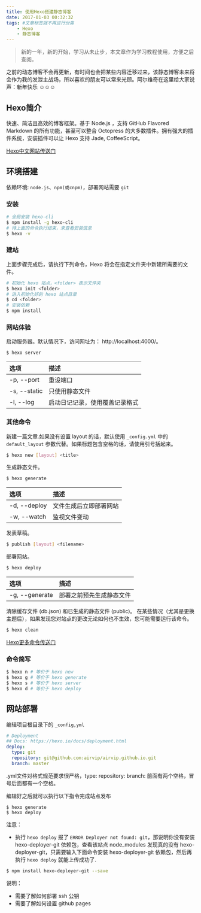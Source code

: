 ```yaml
---
title: 使用Hexo搭建静态博客
date: 2017-01-03 00:32:32
tags: #文章标签就不再进行分类
    - Hexo
    - 静态博客
---
```

> 新的一年，新的开始，学习从未止步，本文章作为学习教程使用，方便之后查阅。

之前的动态博客不会再更新，有时间也会把某些内容迁移过来，该静态博客未来将会作为我的发泄主战场，所以喜欢的朋友可以常来光顾。阿尔维奇在这里给大家说声：新年快乐 ☺☺☺
<!-- more -->

## Hexo简介

快速、简洁且高效的博客框架。基于 Node.js ，支持 GitHub Flavored Markdown 的所有功能，甚至可以整合 Octopress 的大多数插件。拥有强大的插件系统，安装插件可以让 Hexo 支持 Jade, CoffeeScript。


[Hexo中文网站传送门](https://hexo.io/zh-cn/)

## 环境搭建

依赖环境: `node.js`、`npm(或cnpm)`，部署网站需要 `git`

### 安装

``` bash
# 全局安装 hexo-cli
$ npm install -g hexo-cli
# 待上面的命令执行结束，来查看安装信息
$ hexo -v 
```

### 建站

上面步骤完成后，请执行下列命令，Hexo 将会在指定文件夹中新建所需要的文件。

``` bash
# 初始化 hexo 站点，<folder> 表示文件夹
$ hexo init <folder>
# 进入初始化好的 hexo 站点目录
$ cd <folder>
# 安装依赖
$ npm install
```

### 网站体验

启动服务器。默认情况下，访问网址为： http://localhost:4000/。

``` bash
$ hexo server		
```



| 选项 | 描述 |
|:-----|:-----|
| -p, --port | 重设端口 |
| -s, --static | 只使用静态文件 |
| -l, --log | 启动日记记录，使用覆盖记录格式 |


### 其他命令

新建一篇文章.如果没有设置 layout 的话，默认使用 `_config.yml` 中的 `default_layout` 参数代替。如果标题包含空格的话，请使用引号括起来。
``` bash
$ hexo new [layout] <title>
```

生成静态文件。
``` bash
$ hexo generate
```

| 选项 | 描述 |
|:-----|:-----|
| -d, --deploy | 文件生成后立即部署网站 |
| -w, --watch | 监视文件变动 |

发表草稿。
``` bash
$ publish [layout] <filename>
```

部署网站。
``` bash
$ hexo deploy
```

| 选项 | 描述 |
|:-----|:-----|
| -g, --generate | 部署之前预先生成静态文件 |

清除缓存文件 (db.json) 和已生成的静态文件 (public)。
在某些情况（尤其是更换主题后），如果发现您对站点的更改无论如何也不生效，您可能需要运行该命令。
``` bash
$ hexo clean
```

[Hexo更多命令传送门](https://hexo.io/zh-cn/docs/commands.html)

### 命令简写
``` bash
$ hexo n # 等价于 hexo new
$ hexo g # 等价于 hexo generate
$ hexo s # 等价于 hexo server
$ hexo d # 等价于 hexo deploy
```

## 网站部署

编辑项目根目录下的 `_config,yml`

``` yml
# Deployment
## Docs: https://hexo.io/docs/deployment.html
deploy:
  type: git
  repository: git@github.com:airvip/airvip.github.io.git
  branch: master
```
.yml文件对格式规范要求很严格，type: repository: branch: 前面有两个空格，冒号后面都有一个空格。

编辑好之后就可以执行以下指令完成站点发布

```
$ hexo generate
$ hexo deploy
```

注意：

* 执行 `hexo deploy` 报了 `ERROR Deployer not found: git`，那说明你没有安装 hexo-deployer-git 依赖包，查看该站点 node_modules 发现真的没有 hexo-deployer-git，只需要输入下面命令安装 hexo-deployer-git 依赖包，然后再执行 `hexo deploy` 就能上传成功了.
``` bash
$ npm install hexo-deployer-git --save
```

说明：

* 需要了解如何部署 ssh 公钥
* 需要了解如何设置 github pages